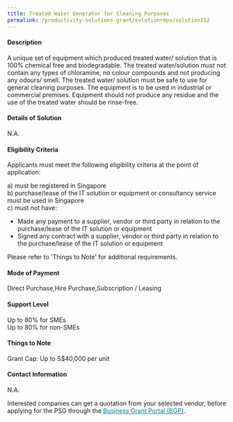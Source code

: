 ```yaml
---
title: Treated Water Generator for Cleaning Purposes
permalink: /productivity-solutions-grant/solutionrepo/solution152
---
```


#### Description

A unique set of equipment which produced treated water/ solution that is 100% chemical free and biodegradable. The treated water/solution must not contain any types of chloramine, no colour compounds and not producing any odours/ smell. The treated water/ solution must be safe to use for general cleaning purposes. The equipment is to be used in industrial or commercial premises. Equipment should not produce any residue and the use of the treated water should be rinse-free.

#### Details of Solution

N.A.

#### Eligibility Criteria

Applicants must meet the following eligibility criteria at the point of application:

a) must be registered in Singapore <br>
b) purchase/lease of the IT solution or equipment or consultancy service must be used in Singapore <br>
c) must not have:
- Made any payment to a supplier, vendor or third party in relation to the purchase/lease of the IT solution or equipment
- Signed any contract with a supplier, vendor or third party in relation to the purchase/lease of the IT solution or equipment

Please refer to 'Things to Note' for additional requirements.

#### Mode of Payment
Direct Purchase,Hire Purchase,Subscription / Leasing

#### Support Level
Up to 80% for SMEs <br>
Up to 80% for non-SMEs

#### Things to Note
Grant Cap: Up to S$40,000 per unit

#### Contact Information
N.A.

Interested companies can get a quotation from your selected vendor, before applying for the PSG through the <a target='_blank' style='color:#037e8a' href='https://www.businessgrants.gov.sg/'>Business Grant Portal (BGP)</a>.
